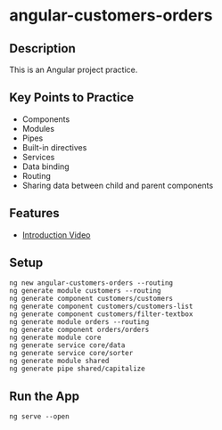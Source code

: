 # angular-customers-orders

## Description
This is an Angular project practice.

## Key Points to Practice
- Components
- Modules
- Pipes
- Built-in directives
- Services
- Data binding
- Routing
- Sharing data between child and parent components

## Features
- [Introduction Video](https://scrimba.com/learn/yourfirstangularapp/application-overview-cMKvKCJ)

## Setup
```
ng new angular-customers-orders --routing
ng generate module customers --routing
ng generate component customers/customers
ng generate component customers/customers-list
ng generate component customers/filter-textbox
ng generate module orders --routing
ng generate component orders/orders
ng generate module core
ng generate service core/data
ng generate service core/sorter
ng generate module shared
ng generate pipe shared/capitalize
```

## Run the App
`ng serve --open`